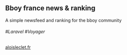 
## Bboy france news & ranking

A simple newsfeed and ranking for the bboy community

###### #Laravel #Voyager

<a href="https://aloisleclet.fr">aloisleclet.fr</a>

